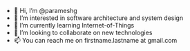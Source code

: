 - 👋 Hi, I’m @parameshg
- 👀 I’m interested in software architecture and system design
- 🌱 I’m currently learning Internet-of-Things
- 💞️ I’m looking to collaborate on new technologies
- 📫 You can reach me on firstname.lastname at gmail.com

